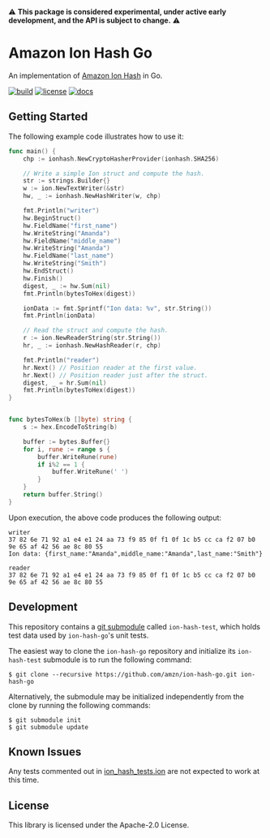 :warning: **This package is considered experimental, under active early development, and the API is subject to change.** :warning:

# Amazon Ion Hash Go

An implementation of [Amazon Ion Hash](http://amzn.github.io/ion-hash) in Go.

[![build](https://github.com/amzn/ion-hash-go/workflows/Build/badge.svg)](https://github.com/amzn/ion-hash-go/actions?query=workflow%3ABuild)
[![license](https://img.shields.io/hexpm/l/plug.svg)](https://github.com/amzn/ion-hash-go/blob/master/LICENSE)
[![docs](https://img.shields.io/badge/docs-api-green.svg?style=flat-square)](https://amzn.github.io/ion-hash-go/api)

## Getting Started

The following example code illustrates how to use it:

```go
func main() {
	chp := ionhash.NewCryptoHasherProvider(ionhash.SHA256)

	// Write a simple Ion struct and compute the hash.
	str := strings.Builder{}
	w := ion.NewTextWriter(&str)
	hw, _ := ionhash.NewHashWriter(w, chp)

	fmt.Println("writer")
	hw.BeginStruct()
	hw.FieldName("first_name")
	hw.WriteString("Amanda")
	hw.FieldName("middle_name")
	hw.WriteString("Amanda")
	hw.FieldName("last_name")
	hw.WriteString("Smith")
	hw.EndStruct()
	hw.Finish()
	digest, _ := hw.Sum(nil)
	fmt.Println(bytesToHex(digest))

	ionData := fmt.Sprintf("Ion data: %v", str.String())
	fmt.Println(ionData)

	// Read the struct and compute the hash.
	r := ion.NewReaderString(str.String())
	hr, _ := ionhash.NewHashReader(r, chp)

	fmt.Println("reader")
	hr.Next() // Position reader at the first value.
	hr.Next() // Position reader just after the struct.
	digest, _ = hr.Sum(nil)
	fmt.Println(bytesToHex(digest))
}


func bytesToHex(b []byte) string {
	s := hex.EncodeToString(b)

	buffer := bytes.Buffer{}
	for i, rune := range s {
		buffer.WriteRune(rune)
		if i%2 == 1 {
			buffer.WriteRune(' ')
		}
	}
	return buffer.String()
}
```

Upon execution, the above code produces the following output:
```
writer
37 82 6e 71 92 a1 e4 e1 24 aa 73 f9 85 0f f1 0f 1c b5 cc ca f2 07 b0 9e 65 af 42 56 ae 8c 80 55 
Ion data: {first_name:"Amanda",middle_name:"Amanda",last_name:"Smith"}

reader
37 82 6e 71 92 a1 e4 e1 24 aa 73 f9 85 0f f1 0f 1c b5 cc ca f2 07 b0 9e 65 af 42 56 ae 8c 80 55 
```

## Development

This repository contains a [git submodule](https://git-scm.com/docs/git-submodule)
called `ion-hash-test`, which holds test data used by `ion-hash-go`'s unit tests.

The easiest way to clone the `ion-hash-go` repository and initialize its `ion-hash-test`
submodule is to run the following command:

```
$ git clone --recursive https://github.com/amzn/ion-hash-go.git ion-hash-go
```

Alternatively, the submodule may be initialized independently from the clone
by running the following commands:

```
$ git submodule init
$ git submodule update
```

## Known Issues

Any tests commented out in [ion_hash_tests.ion](https://github.com/amzn/ion-hash-go/blob/master/ion_hash_tests.ion)
are not expected to work at this time.
    

## License

This library is licensed under the Apache-2.0 License.

